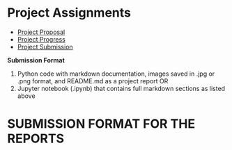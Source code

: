 # Project Assignments 

* [Project Proposal](https://canvas.txstate.edu/courses/2179554/assignments/31569710) 
* [Project Progress](https://canvas.txstate.edu/courses/2179554/assignments/31569830)
* [Project Submission](https://canvas.txstate.edu/courses/2179554/assignments/31569848)

 **Submission Format** 
 
1. Python code with markdown documentation, images saved in .jpg or .png format, and README.md as a project report OR
2. Jupyter notebook (.ipynb) that contains full markdown sections as listed above 

# SUBMISSION FORMAT FOR THE REPORTS

#  <Title>
**<Brian Robinson, Luiz Salazar, Sam Bryant>** 

## Project Summary

<Complete for *Project Proposal* assignment submission to give idea to the reader what youa re trying to do and how> 
Based on a persons body signals it can be predicted if they are a drinker. This data can be used for alcohol companies to target certain groups.
A person can be classified as a drinker based on information gathered from biometrics.

<Fully rewrite the summary as the last step for the *Project Submission* assignment: github.com repositories on how people shortblurb thre project. It is a standalone section. It is written to give the reader a summary of your work. Be sure to specific, yet brief.>


## Problem Statement 

<Add one sentence for the *Project Proposal* assignment submission that captures the project statement.>
We, as a group, are going to use the dataset to train a model to predict if a person is a drinker or not.

<Expand the section with few sentences for the *Project Progress* assignment submission> 
* Using Body Signals, can a model be created that can predict if a person used to be a drinker or not.
* What is the benchmark you are using.  Why?
\We are using this code as our benchmark [code](https://www.kaggle.com/code/raman209/prediction-of-drinkers-using-body-signals) .
This code is very basic and it uses the XGBoost model to acheive accuracy. We are using this as our benchmark because we want to see if we can add features
to improve the accuracy. We will also try out other Machine learning models to reach a higher accuracy. 
* Where does the data come from, what are its characteristics? Include informal success measures (e.g. accuracy on cross-validated data, without specifying ROC or precision/recall etc) that you planned to use. 
\The data comes from this [link](https://www.kaggle.com/datasets/sooyoungher/smoking-drinking-dataset/data). It is a dataset that holds body signals and if an indiviudal has smoked or drank in the past. The DRK_YN (Our targte column) is either a Y or N. We decided to make that column binary (0 or 1). The rest of the dataset consists of data and measurements collected for an individual. For example, an individual's height, weight, and age is recored. It also holds the value for their cholesterol and hemoglobin levels. We plan to use a form of cross validation on our data to reduce noise, bias, and variance.
* What do you hope to achieve?
\Our goal is to acheive a higher accuracy score than our benchmark. We having already tried normalizing our data with minmax, but it only lowered our accuracy score.
Using only specific columns with high correlation also resulted in an accuracy score lower than 74%.

<Finalize for the *Project Submission* assignment submission> 

## Dataset 

<Add highlights on the dataset, specifically the size in instances and attributes for **Project Proposal**>
[Dataset](https://www.kaggle.com/datasets/sooyoungher/smoking-drinking-dataset/data)
Our dataset is called Smoking and Drinking Dataset with Body Signals. It provides data on an individual's body to predict if they are a drinker (Yes or No) or if they are a smoker(1: Never Smoked, 2: Used to Smoke, 3: Still Smokes). There are 991356 instances and 24 columns in our dataset. 

<Complete the following for the **Project Progress**>
* The dimensions of this dataset is 991346 X 24. There are 24 columns, including the target columns smoker and drinker. 
* 1. Sex: Is an indivudal male or female (1 or 0).
* 2. Age: What is the age of the individual.
* 3. height: The height of an indivuald in meters and centimeters.
* 4. weight: An individual's weight.
* 5. waistline: An individual's waistline measurements. 
* 6. sight_left: Does the individual have left sided sight.
* 7. sight_right: Does the individual have right sided sight.
* 8. hear_left: Does an individual have left sided hearing.
* 9. hear_right: Does an individual have right sided hearing.
* 10. SBP: The Systolic blood pressure.
* 11. DBP: An individual's Diastolic blood pressure[mmHg].
* 12. BLDS: An individual's fasting blood glucose[mg/dL].
* 13. tot_chole: An individual's total cholesterol[mg/dL].
* 14. HDL_chole: An individual's HDL (high-density lipoprotein) cholesterol.
* 15. LDL_chole: An individual's  LDL(low-density lipoproteins) cholesterol.
* 16. triglyceride: An individual's triglyceride[mg/dL].
* 17. hemoglobin: An individual's hemoglobin[g/dL].
* 18. urine_protein: An individual's type of protein in their urine  1(-), 2(+/-), 3(+1), 4(+2), 5(+3), 6(+4).
* 19. serum_creatinine: An individual's  serum(blood) creatinine[mg/dL] levels.
* 20. SGOT_AST: SGOT(Glutamate-oxaloacetate transaminase) AST(Aspartate transaminase)[IU/L].
* 21. SGOT_ALT: ALT(Alanine transaminase)[IU/L].
* 22. gamma_GTP: y-glutamyl transpeptidase[IU/L].
* 23. SMK_stat_type_cd: Smoking state, 1(never), 2(used to smoke but quit), 3(still smoke).
* 24. DRK_YN: Drinker or Not.
* If you are using benchmarks, describe the data in details. If you are collecting data, describe why, how, data format, volume, labeling, etc.>

<Expand and complete for *Project Submission*>

* What Processing Tools have you used.  Why?  Add final images from jupyter notebook. Use questions from 3.4 of the [Datasheets For Datasets](https://arxiv.org/abs/1803.09010) paper for a guide.>  

## Exploratory Data Analysis 

<Complete for **Project Progress**>
* What EDA graphs you are planning to use?
\Histograms to view dataset distribution.
Pair plot to visualize relationships between features.
Correlation matrix heatmap to visualize strength of relationship between features.

* Why? - We used pair plot and correlation to figure out what columns we might look at. When experimenting we didn't see a postive effect when trying to train using only certain rows.
\We may look to using a dimensionality reduction algorithm to improve results. Histograms allowed us to see the range of values for the age, sex, and drinker. 
Making a histgram for the drinker column allowed us to see that we have a close number of Yes's and No's. Having too much of one prediction would skew results.

<Expand and complete for the **Project Submission**>
* Describe the methods you explored (usually algorithms, or data wrangling approaches). 
  * Include images. 
* Justify methods for feature normalization selection and the modeling approach you are planning to use. 

## Data Preprocessing 

<Complete for *Project Progress*>
* Have you considered Dimensionality Reduction or Scaling? 
  * If yes, include steps here.
  \We tried out minmax and it didn't improve the results immediately. We will try to normalize the data differently to get better results.  
* What did you consider but *not* use? Why? 
  \We considered using a dimensionality reduction like PCA, but we want to try out scaling the data first and seeing the results. We plan on experimenting
  with PCA or TSNE. 

<Expand and complete for **Project Submission**>


## Machine Learning Approaches

<Complete for **Project Progress**>

* What is your baseline evaluation setup? Why? 
Our baseline evaluation setup is currently checking the accuracy and using a confusion matrix. This will tell us how many false positives and false negeative we have, which will allow us to make changes
to alleviate the error.
* Describe the ML methods that you consider using and what is the reason for their choice?\  
We will try XGboost because our benchmark is using it. We will try out logistic regression because we are trying to predict something that is binary (Yes or No). We will also try out
an SVM model to compete with the other two.
We plan to compare the two models and try to get a better score than the becnhmark. 
   * What is the family of machine learning algorithms you are using and why?
   \We are using models form the decision tree family because we beleive that certain feature decsions could lead to accurate prediction. We are using logistic regression whihc is a part of the linear
   regression tree. logistic regression can be used for binary predictions. We will also try out a model from the SVM family, so we can compare the results to ther other models.

<Expand and complete for **Project Submission**>

* Describe the methods/datasets (you can have unscaled, selected, scaled version, multiple data farmes) that you ended up using for modeling. 

* Justify the selection of machine learning tools you have used
  * How they informed the next steps? 
* Make sure to include at least twp models: (1) baseline model, and (2) improvement model(s).  
   * The baseline model  is typically the simplest model that's applicable to that data problem, something we have learned in the class. 
   * Improvement model(s) are available on Kaggle challenge site, and you can research github.com and papers with code for approaches.  

## Experiments 

< **Project Progress** should include experiments you have completed thus far.>
* We tried XGBoost on the dataset when it was normalized and we tried to pick columns that had higher correlations. We were not able to get a score higher than our benchmark score 74% accuracy.

<**Project Submission** should only contain final version of the experiments. Please use visualizations whenever possible.>
* Describe how did you evaluate your solution 
  * What evaluation metrics did you use? 
* Describe a baseline model. 
  * How much did your model outperform the baseline?  
* Were there other models evaluated on the same dataset(s)? 
  * How did your model do in comparison to theirs? 
  * Show graphs/tables with results 
  * Present error analysis and suggestions for future improvement. 

## Conclusion
<Complete for the **Project Submission**>
* What did not work? 
* What do you think why? 
* What were approaches, tuning model parameters you have tried? 
* What features worked well and what didn't? 
* When describing methods that didn't work, make clear how they failed and any evaluation metrics you used to decide so. 
* How was that a data-driven decision? Be consise, all details can be left in .ipynb

 
## Submission Format
1. Python code with markdown documentation, images saved in .jpg or .png format, and README.md as a project report OR
2. Jupyter notebook (.ipynb) that contains full markdown sections as listed above 

## Now go back and write the summary at the top of the page
# ML-Project
